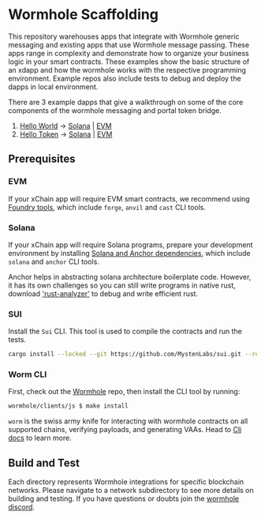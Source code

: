 # Wormhole Scaffolding

This repository warehouses apps that integrate with Wormhole generic messaging and existing apps that use Wormhole message passing. These apps range in complexity and demonstrate how to organize your business logic in your smart contracts. These examples show the basic structure of an xdapp and how the wormhole works with the respective programming environment.
Example repos also include tests to debug and deploy the dapps in local environment. 

There are 3 example dapps that give a walkthrough on some of the core components of the wormhole messaging and portal token bridge. 
1. [Hello World](https://github.com/wormhole-foundation/wormhole-scaffolding/blob/main/docs/01_hello_world.md) -> [Solana](https://github.com/wormhole-foundation/wormhole-scaffolding/tree/main/solana/programs/01_hello_world) | [EVM](https://github.com/wormhole-foundation/wormhole-scaffolding/tree/main/evm/src/01_hello_world)
2. [Hello Token](https://github.com/wormhole-foundation/wormhole-scaffolding/blob/main/docs/02_hello_token.md) -> [Solana](https://github.com/wormhole-foundation/wormhole-scaffolding/tree/main/solana/programs/02_hello_token) | [EVM](https://github.com/wormhole-foundation/wormhole-scaffolding/tree/main/evm/src/02_hello_token)

## Prerequisites

### EVM

If your xChain app will require EVM smart contracts, we recommend using [Foundry tools](https://book.getfoundry.sh/getting-started/installation), which include `forge`, `anvil` and `cast` CLI tools.

### Solana

If your xChain app will require Solana programs, prepare your development environment by installing [Solana and Anchor dependencies](https://www.anchor-lang.com/docs/installation), which include `solana` and `anchor` CLI tools.

Anchor helps in abstracting solana architecture boilerplate code. However, it has its own challenges so you can still write programs in native rust, download ['rust-analyzer'](https://rust-analyzer.github.io/) to debug and write efficient rust.

### SUI

Install the `Sui` CLI. This tool is used to compile the contracts and run the tests.

```sh
cargo install --locked --git https://github.com/MystenLabs/sui.git --rev 09b2081498366df936abae26eea4b2d5cafb2788 sui sui-faucet
```

### Worm CLI

First, check out the [Wormhole](https://github.com/wormhole-foundation/wormhole) repo, then install the CLI tool by running:

```sh
wormhole/clients/js $ make install
```

`worm` is the swiss army knife for interacting with wormhole contracts on all
supported chains, verifying payloads, and generating VAAs. 
Head to [Cli docs](https://docs.wormhole.com/wormhole/reference/cli-docs) to learn more. 

## Build and Test

Each directory represents Wormhole integrations for specific blockchain networks. Please navigate
to a network subdirectory to see more details on building and testing.
If you have questions or doubts join the [wormhole discord](https://discord.com/invite/wormholecrypto). 
